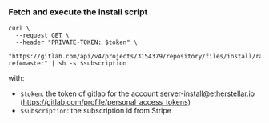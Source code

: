 ### Fetch and execute the install script

```
curl \
  --request GET \
  --header "PRIVATE-TOKEN: $token" \
  "https://gitlab.com/api/v4/projects/3154379/repository/files/install/raw?ref=master" | sh -s $subscription
```

with:

  - `$token`: the token of gitlab for the account server-install@etherstellar.io (https://gitlab.com/profile/personal_access_tokens)
  - `$subscription`: the subscription id from Stripe